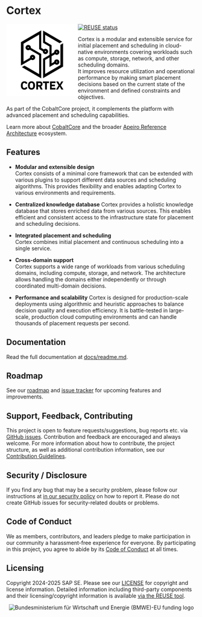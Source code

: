 <!--
# SPDX-FileCopyrightText: Copyright 2024 SAP SE or an SAP affiliate company and cobaltcore-dev contributors
#
# SPDX-License-Identifier: Apache-2.0
-->

Cortex
======
[![REUSE status](https://api.reuse.software/badge/github.com/cobaltcore-dev/cortex)](https://api.reuse.software/info/github.com/cobaltcore-dev/cortex)
<a href="https://github.com/cobaltcore-dev/cortex"><img align="left" width="190" height="190" src="./docs/assets/Cortex_Logo_black_space_square_bg_rd@2x.png"></a>

Cortex is a modular and extensible service for initial placement and scheduling in cloud-native environments covering workloads such as compute, storage, network, and other scheduling domains.  
It improves resource utilization and operational performance by making smart placement decisions based on the current state of the environment and defined constraints and objectives.

As part of the CobaltCore project, it complements the platform with advanced placement and scheduling capabilities.  

Learn more about [CobaltCore](https://cobaltcore-dev.github.io/docs/) and the broader [Apeiro Reference Architecture](https://apeirora.eu) ecosystem.

## Features

- **Modular and extensible design**  
  Cortex consists of a minimal core framework that can be extended with various plugins to support different data sources and scheduling algorithms. 
  This provides flexibility and enables adapting Cortex to various environments and requirements.

- **Centralized knowledge database**
  Cortex provides a holistic knowledge database that stores enriched data from various sources.
  This enables efficient and consistent access to the infrastructure state for placement and scheduling decisions.

- **Integrated placement and scheduling**  
  Cortex combines initial placement and continuous scheduling into a single service.

- **Cross-domain support**  
  Cortex supports a wide range of workloads from various scheduling domains, including compute, storage, and network. 
  The architecture allows handling the domains either independently or through coordinated multi-domain decisions.

- **Performance and scalability**
  Cortex is designed for production-scale deployments using algorithmic and heuristic approaches to balance decision quality and execution efficiency.
  It is battle-tested in large-scale, production cloud computing environments and can handle thousands of placement requests per second.


## Documentation

Read the full documentation at [docs/readme.md](docs/readme.md).

## Roadmap

See our [roadmap](https://github.com/orgs/cobaltcore-dev/projects/14) and [issue tracker](https://github.com/cobaltcore-dev/cortex/issues) for upcoming features and improvements.

## Support, Feedback, Contributing

This project is open to feature requests/suggestions, bug reports etc. via [GitHub issues](https://github.com/cobaltcore-dev/cortex/issues). Contribution and feedback are encouraged and always welcome. For more information about how to contribute, the project structure, as well as additional contribution information, see our [Contribution Guidelines](CONTRIBUTING.md).

## Security / Disclosure
If you find any bug that may be a security problem, please follow our instructions at [in our security policy](https://github.com/SAP/<your-project>/security/policy) on how to report it. Please do not create GitHub issues for security-related doubts or problems.

## Code of Conduct

We as members, contributors, and leaders pledge to make participation in our community a harassment-free experience for everyone. By participating in this project, you agree to abide by its [Code of Conduct](https://github.com/SAP/.github/blob/main/CODE_OF_CONDUCT.md) at all times.

## Licensing

Copyright 2024-2025 SAP SE. Please see our [LICENSE](LICENSE) for copyright and license information. Detailed information including third-party components and their licensing/copyright information is available [via the REUSE tool](https://api.reuse.software/info/github.com/cobaltcore-dev/cortex).

<p align="center">
  <img alt="Bundesministerium für Wirtschaft und Energie (BMWE)-EU funding logo" src="https://apeirora.eu/assets/img/BMWK-EU.png" width="400"/>
</p>
